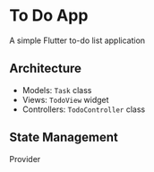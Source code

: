 # To Do App

A simple Flutter to-do list application 

## Architecture

- Models: `Task` class
- Views: `TodoView` widget
- Controllers: `TodoController` class

## State Management

Provider





